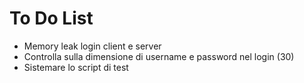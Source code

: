 # To Do List

* Memory leak login client e server
* Controlla sulla dimensione di username e password nel login (30)
* Sistemare lo script di test